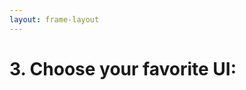 ```yaml
---
layout: frame-layout
---
```


# 3. Choose your favorite UI:

<RadioGroup>

<RadioCard href="/guide/cross/expo.html#blank" label="Blank" icon="https://cdn.svgporn.com/logos/css-3.svg" />

</RadioGroup>